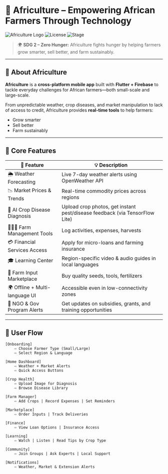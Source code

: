 # 🌾 Africulture – Empowering African Farmers Through Technology

![Africulture Logo](https://img.shields.io/badge/Flutter-3.32.5-blue?style=flat-square)
![License](https://img.shields.io/badge/License-MIT-green?style=flat-square)
![Stage](https://img.shields.io/badge/Status-MVP--Ready-yellow?style=flat-square)

> 🌍 **SDG 2 – Zero Hunger:** Africulture fights hunger by helping farmers grow smarter, sell better, and farm sustainably.

---

## 📱 About Africulture

**Africulture** is a **cross-platform mobile app** built with **Flutter + Firebase** to tackle everyday challenges for African farmers—both small-scale and large-scale.

From unpredictable weather, crop diseases, and market manipulation to lack of access to credit, Africulture provides **real-time tools** to help farmers:

- Grow smarter
- Sell better
- Farm sustainably

---

## 🚜 Core Features

| 🚀 Feature                        | 💡 Description |
|----------------------------------|----------------|
| 🌦️ Weather Forecasting           | Live 7-day weather alerts using OpenWeather API |
| 📉 Market Prices & Trends        | Real-time commodity prices across regions |
| 🐛 AI Crop Disease Diagnosis     | Upload crop photos, get instant pest/disease feedback (via TensorFlow Lite) |
| 🧑🏽‍🌾 Farm Management Tools      | Log activities, expenses, harvests |
| 💳 Financial Services Access     | Apply for micro-loans and farming insurance |
| 🎓 Learning Center               | Region-specific video & audio guides in local languages |
| 🛒 Farm Input Marketplace        | Buy quality seeds, tools, fertilizers |
| 🌍 Offline + Multi-language UI   | Accessible even in low-connectivity zones |
| 📣 NGO & Gov Program Alerts      | Get updates on subsidies, grants, and training opportunities |

---

## 🔄 User Flow

```text
[Onboarding]
    ⇨ Choose Farmer Type (Small/Large)
    ⇨ Select Region & Language

[Home Dashboard]
    ⇨ Weather + Market Alerts
    ⇨ Quick Access Buttons

[Crop Health]
    ⇨ Upload Image for Diagnosis
    ⇨ Browse Disease Library

[Farm Manager]
    ⇨ Add Crops | Record Expenses | Set Reminders

[Marketplace]
    ⇨ Order Inputs | Track Deliveries

[Finance]
    ⇨ View Loan Options | Insurance Access

[Learning]
    ⇨ Watch | Listen | Read Tips by Crop Type

[Community]
    ⇨ Join Groups | Ask Experts | Local Support

[Notifications]
    ⇨ Weather, Market & Extension Alerts
